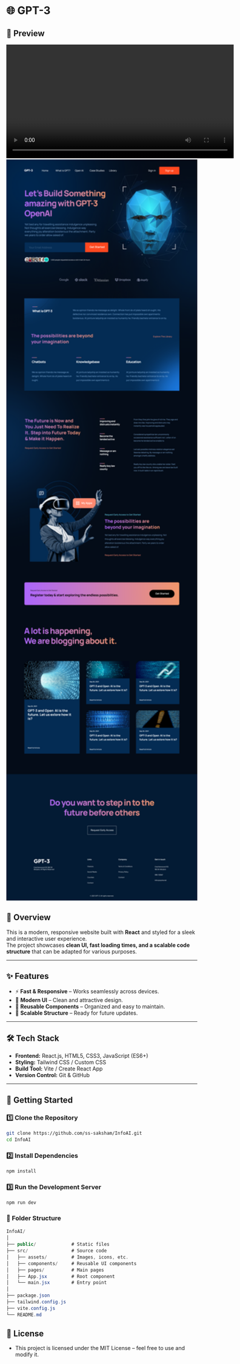# 🌐 GPT-3

## 🚀 Preview
<video src="https://raw.githubusercontent.com/ss-saksham/InfoAI/main/DemoVideo1.mp4" controls width="600"></video>
<img src="src/assets/Frame%201.png" alt="Website Preview" width="800">

## 📌 Overview
This is a modern, responsive website built with **React** and styled for a sleek and interactive user experience.  
The project showcases **clean UI, fast loading times, and a scalable code structure** that can be adapted for various purposes.

---

## ✨ Features
- ⚡ **Fast & Responsive** – Works seamlessly across devices.
- 🎨 **Modern UI** – Clean and attractive design.
- 🔄 **Reusable Components** – Organized and easy to maintain.
- 📂 **Scalable Structure** – Ready for future updates.

---

## 🛠 Tech Stack
- **Frontend:** React.js, HTML5, CSS3, JavaScript (ES6+)
- **Styling:** Tailwind CSS / Custom CSS
- **Build Tool:** Vite / Create React App
- **Version Control:** Git & GitHub

---

## 🚀 Getting Started

### 1️⃣ Clone the Repository
```bash
git clone https://github.com/ss-saksham/InfoAI.git
cd InfoAI
```
### 2️⃣ Install Dependencies
```bash
npm install
```

### 3️⃣ Run the Development Server
```bash
npm run dev
```

### 📂 Folder Structure
```csharp
InfoAI/
│
├── public/             # Static files
├── src/                # Source code
│   ├── assets/         # Images, icons, etc.
│   ├── components/     # Reusable UI components
│   ├── pages/          # Main pages
│   ├── App.jsx         # Root component
│   └── main.jsx        # Entry point
│
├── package.json
├── tailwind.config.js
├── vite.config.js
└── README.md
```
## 📜 License
- This project is licensed under the MIT License – feel free to use and modify it.

